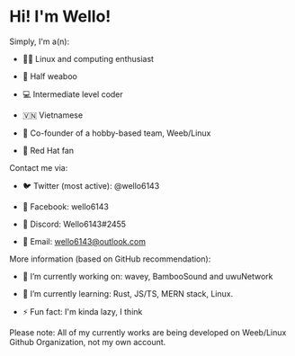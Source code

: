 # Hi! I'm Wello!

Simply, I'm a(n):

* 🧑‍💻 Linux and computing enthusiast

* 🥳 Half weaboo

* 💻 Intermediate level coder

* 🇻🇳 Vietnamese

* 🐧 Co-founder of a hobby-based team, Weeb/Linux

* 🤠 Red Hat fan

Contact me via:

* 🐦 Twitter (most active): @wello6143

* 📘 Facebook: wello6143

* 💬 Discord: Wello6143#2455

* 📧 Email: wello6143@outlook.com

More information (based on GitHub recommendation):

* 🔭 I’m currently working on: wavey, BambooSound and uwuNetwork

* 🌱 I’m currently learning: Rust, JS/TS, MERN stack, Linux.

* ⚡ Fun fact: I'm kinda lazy, I think

Please note: All of my currently works are being developed on Weeb/Linux Github Organization, not my own account.
